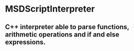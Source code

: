 # MSDScriptInterpreter

## C++ interpreter able to parse functions, arithmetic operations and if and else expressions.
